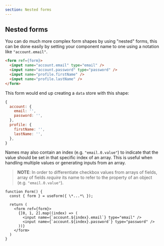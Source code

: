 ```yaml
---
section: Nested forms
---
```


## Nested forms

You can do much more complex form shapes by using "nested" forms, this can be done easily by setting your component name to one using a notation like `"account.email"`.

```html
<form ref={form}>
  <input name="account.email" type="email" />
  <input name="account.password" type="password" />
  <input name="profile.firstName" />
  <input name="profile.lastName" />
</form>
```

This form would end up creating a `data` store with this shape:

```javascript
{
  account: {
    email: '',
    password: '',
  },
  profile: {
    firstName: '',
    lastName: '',
  },
}
```

Names may also contain an index (e.g. `"email.0.value"`) to indicate that the value should be set in that specific index of an array. This is useful when handling multiple values or generating inputs from an array.

> **NOTE**: In order to differentiate checkbox values from arrays of fields, array of fields _require_ its name to refer to the property of an object (e.g. `"email.0.value"`).

```tsx
function Form() {
  const { form } = useForm({ \*...*\ });

  return (
    <form ref={form}>
      {[0, 1, 2].map((index) => (
        <input name={`account.${index}.email`} type="email" />
        <input name={`account.${index}.password`} type="password" />
      ))}
    </form>
  )
}
```
